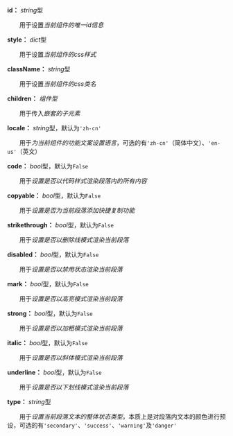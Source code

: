 **id：** *string*型

　　用于设置*当前组件的唯一id信息*

**style：** *dict*型

　　用于设置*当前组件的css样式*

**className：** *string*型

　　用于设置*当前组件的css类名*

**children：** *组件型*

　　用于传入*嵌套的子元素*

**locale：** *string*型，默认为`'zh-cn'`

　　用于*为当前组件的功能文案设置语言*，可选的有`'zh-cn'`（简体中文）、`'en-us'`（英文）

**code：** *bool*型，默认为`False`

　　用于*设置是否以代码样式渲染段落内的所有内容*

**copyable：** *bool*型，默认为`False`

　　用于*设置是否为当前段落添加快捷复制功能*

**strikethrough：** *bool*型，默认为`False`

　　用于*设置是否以删除线模式渲染当前段落*

**disabled：** *bool*型，默认为`False`

　　用于*设置是否以禁用状态渲染当前段落*

**mark：** *bool*型，默认为`False`

　　用于*设置是否以高亮模式渲染当前段落*

**strong：** *bool*型，默认为`False`

　　用于*设置是否以加粗模式渲染当前段落*

**italic：** *bool*型，默认为`False`

　　用于*设置是否以斜体模式渲染当前段落*

**underline：** *bool*型，默认为`False`

　　用于*设置是否以下划线模式渲染当前段落*

**type：** *string*型

　　用于*设置当前段落文本的整体状态类型*，本质上是对段落内文本的颜色进行预设，可选的有`'secondary'`、`'success'`、`'warning'`及`'danger'`